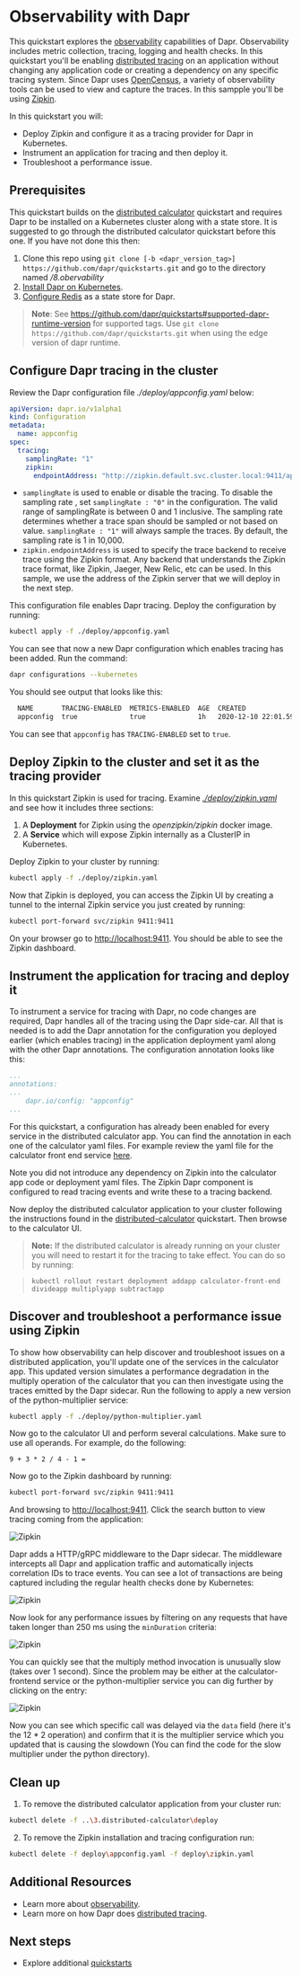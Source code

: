 # Observability with Dapr

This quickstart explores the [observability](https://docs.dapr.io/concepts/observability-concept/) capabilities of Dapr. Observability includes metric collection, tracing, logging and health checks. In this quickstart you'll be enabling [distributed tracing](https://docs.dapr.io/developing-applications/building-blocks/observability/tracing/) on an application without changing any application code or creating a dependency on any specific tracing system. Since Dapr uses [OpenCensus](https://opencensus.io/), a variety of observability tools can be used to view and capture the traces.  In this sampple you'll be using [Zipkin](https://zipkin.io/).

In this quickstart you will:

- Deploy Zipkin and configure it as a tracing provider for Dapr in Kubernetes.
- Instrument an application for tracing and then deploy it.
- Troubleshoot a performance issue.

## Prerequisites

This quickstart builds on the [distributed calculator](../distributed-calculator/README.md) quickstart and requires Dapr to be installed on a Kubernetes cluster along with a state store. It is suggested to go through the distributed calculator quickstart before this one. If you have not done this then:

1. Clone this repo using `git clone [-b <dapr_version_tag>] https://github.com/dapr/quickstarts.git` and go to the directory named */8.obervability*
2. [Install Dapr on Kubernetes](https://docs.dapr.io/getting-started/install-dapr/#install-dapr-on-a-kubernetes-cluster).
3. [Configure Redis](https://docs.dapr.io/getting-started/configure-redis/) as a state store for Dapr.

> **Note**: See https://github.com/dapr/quickstarts#supported-dapr-runtime-version for supported tags. Use `git clone https://github.com/dapr/quickstarts.git` when using the edge version of dapr runtime.
## Configure Dapr tracing in the cluster

Review the Dapr configuration file *./deploy/appconfig.yaml* below:

```yaml
apiVersion: dapr.io/v1alpha1
kind: Configuration
metadata:
  name: appconfig
spec:
  tracing:
    samplingRate: "1"
    zipkin:
      endpointAddress: "http://zipkin.default.svc.cluster.local:9411/api/v2/spans"
```

* `samplingRate` is used to enable or disable the tracing. To disable the sampling rate ,
set `samplingRate : "0"` in the configuration. The valid range of samplingRate is between 0 and 1 inclusive. The sampling rate determines whether a trace span should be sampled or not based on value. `samplingRate : "1"` will always sample the traces. By default, the sampling rate is 1 in 10,000.
* `zipkin.endpointAddress` is used to specify the trace backend to receive trace using the Zipkin format. Any backend that understands the Zipkin trace format, like Zipkin, Jaeger, New Relic, etc can be used. In this sample, we use the address of the Zipkin server that we will deploy in the next step.

This configuration file enables Dapr tracing. Deploy the configuration by running:

```bash
kubectl apply -f ./deploy/appconfig.yaml
```

You can see that now a new Dapr configuration which enables tracing has been added. Run the command:

```bash
dapr configurations --kubernetes
```

You should see output that looks like this:

```bash
  NAME       TRACING-ENABLED  METRICS-ENABLED  AGE  CREATED
  appconfig  true             true             1h   2020-12-10 22:01.59 
```

You can see that `appconfig` has `TRACING-ENABLED` set to `true`.

## Deploy Zipkin to the cluster and set it as the tracing provider

In this quickstart Zipkin is used for tracing. Examine [*./deploy/zipkin.yaml*](./deploy/zipkin.yaml) and see how it includes three sections:

1. A **Deployment** for Zipkin using the *openzipkin/zipkin* docker image.
2. A **Service** which will expose Zipkin internally as a ClusterIP in Kubernetes.

Deploy Zipkin to your cluster by running:

```bash
kubectl apply -f ./deploy/zipkin.yaml
```

Now that Zipkin is deployed, you can access the Zipkin UI by creating a tunnel to the internal Zipkin service you just created by running:

```bash
kubectl port-forward svc/zipkin 9411:9411
```

On your browser go to [http://localhost:9411](http://localhost:9411). You should be able to see the Zipkin dashboard.

## Instrument the application for tracing and deploy it

To instrument a service for tracing with Dapr, no code changes are required, Dapr handles all of the tracing using the Dapr side-car. All that is needed is to add the Dapr annotation for the configuration you deployed earlier (which enables tracing) in the application deployment yaml along with the other Dapr annotations. The configuration annotation looks like this:

```yaml
...
annotations:
...
    dapr.io/config: "appconfig"
...
 ```

For this quickstart, a configuration has already been enabled for every service in the distributed calculator app. You can find the annotation in each one of the calculator yaml files. For example review the yaml file for the calculator front end service [here](https://github.com/dapr/quickstarts/blob/master/distributed-calculator/deploy/react-calculator.yaml#L36).

Note you did not introduce any dependency on Zipkin into the calculator app code or deployment yaml files. The Zipkin Dapr component is configured to read tracing events and write these to a tracing backend.

Now deploy the distributed calculator application to your cluster following the instructions found in the [distributed-calculator](https://github.com/dapr/quickstarts/blob/master/distributed-calculator/README.md) quickstart. Then browse to the calculator UI.

> **Note:** If the distributed calculator is already running on your cluster you will need to restart it for the tracing to take effect. You can do so by running:

> `kubectl rollout restart deployment addapp calculator-front-end divideapp multiplyapp subtractapp`

## Discover and troubleshoot a performance issue using Zipkin

To show how observability can help discover and troubleshoot issues on a distributed application, you'll update one of the services in the calculator app. This updated version simulates a performance degradation in the multiply operation of the calculator that you can then investigate using the traces emitted by the Dapr sidecar. Run the following to apply a new version of the python-multiplier service:

```bash
kubectl apply -f ./deploy/python-multiplier.yaml
```

Now go to the calculator UI and perform several calculations. Make sure to use all operands. For example, do the following:

`9 + 3 * 2 / 4 - 1 =`

Now go to the Zipkin dashboard by running:

```bash
kubectl port-forward svc/zipkin 9411:9411
```

And browsing to [http://localhost:9411](http://localhost:9411). Click the search button to view tracing coming from the application:

![Zipkin](./img/zipkin-1.png)

Dapr adds a HTTP/gRPC middleware to the Dapr sidecar. The middleware intercepts all Dapr and application traffic and automatically injects correlation IDs to trace events. You can see a lot of transactions are being captured including the regular health checks done by Kubernetes:

![Zipkin](./img/zipkin-2.png)

Now look for any performance issues by filtering on any requests that have taken longer than 250 ms using the `minDuration` criteria:

![Zipkin](./img/zipkin-3.png)

You can quickly see that the multiply method invocation is unusually slow (takes over 1 second). Since the problem may be either at the calculator-frontend service or the python-multiplier service you can dig further by clicking on the entry:

![Zipkin](./img/zipkin-4.png)

Now you can see which specific call was delayed via the `data` field (here it's the 12 * 2 operation) and confirm that it is the multiplier service which you updated that is causing the slowdown (You can find the code for the slow multiplier under the python directory).

## Clean up

1. To remove the distributed calculator application from your cluster run:

```bash
kubectl delete -f ..\3.distributed-calculator\deploy
```

2. To remove the Zipkin installation and tracing configuration run:

```bash
kubectl delete -f deploy\appconfig.yaml -f deploy\zipkin.yaml
```

## Additional Resources

- Learn more about [observability](https://docs.dapr.io/concepts/observability-concept/).
- Learn more on how Dapr does [distributed tracing](https://docs.dapr.io/developing-applications/building-blocks/observability/tracing/).

## Next steps

- Explore additional [quickstarts](../README.md#quickstarts)
